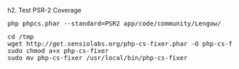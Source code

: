 
h2. Test PSR-2 Coverage

<pre>
php phpcs.phar --standard=PSR2 app/code/community/Lengow/
</pre>

<pre>
cd /tmp
wget http://get.sensiolabs.org/php-cs-fixer.phar -O php-cs-fixer
sudo chmod a+x php-cs-fixer
sudo mv php-cs-fixer /usr/local/bin/php-cs-fixer
</pre>